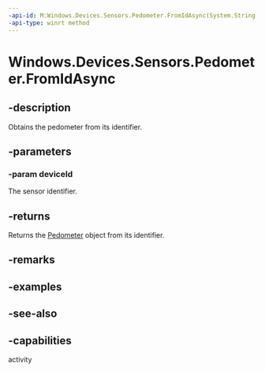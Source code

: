 ----api-id: M:Windows.Devices.Sensors.Pedometer.FromIdAsync(System.String)
-api-type: winrt method
---<!-- Method syntaxpublic Windows.Foundation.IAsyncOperation<Windows.Devices.Sensors.Pedometer> FromIdAsync(System.String deviceId)--># Windows.Devices.Sensors.Pedometer.FromIdAsync## -descriptionObtains the pedometer from its identifier.## -parameters### -param deviceIdThe sensor identifier.## -returnsReturns the [Pedometer](pedometer.md) object from its identifier.## -remarks## -examples## -see-also## -capabilitiesactivity